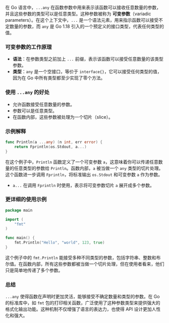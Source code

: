在 Go 语言中，`...any` 在函数参数中用来表示该函数可以接收任意数量的参数，并且这些参数的类型可以是任意类型。这种参数被称为 **可变参数**（variadic parameters）。在这个上下文中，`...` 是一个语法元素，用来指示函数可以接受不定数量的参数，而 `any` 是 Go 1.18 引入的一个预定义的接口类型，代表任何类型的值。

### 可变参数的工作原理

-   **语法**：在参数类型之前加上 `...` 前缀，表示该函数可以接受任意数量的该类型参数。
-   **类型**：`any` 是一个空接口，等价于 `interface{}`，它可以接受任何类型的值，因为在 Go 中所有类型都至少实现了零个方法。

### 使用 `...any` 的好处

-   允许函数接受任意数量的参数。
-   参数可以是任意类型。
-   在函数内部，这些参数被处理为一个切片（slice）。

### 示例解释

```go
func Println(a ...any) (n int, err error) {
    return Fprintln(os.Stdout, a...)
}
```

在这个例子中，`Println` 函数定义了一个可变参数 `a`，这意味着你可以传递任意数量的任意类型的参数给 `Println`。函数内部，`a` 被当做一个 `any` 类型的切片处理。这个函数进一步调用 `Fprintln`，将标准输出 `os.Stdout` 和可变参数 `a` 作为参数。

-   `a...` 在调用 `Fprintln` 时使用，表示将可变参数切片 `a` 展开成多个参数。

### 更详细的使用示例

```go
package main

import (
    "fmt"
)

func main() {
    fmt.Println("Hello", "world", 123, true)
}
```

这个例子中的 `fmt.Println` 能接受多种不同类型的参数，包括字符串、整数和布尔值。在函数内部，所有这些参数都被当做一个切片处理，但在使用者看来，他们只是简单地传递了多个参数。

### 总结

`...any` 使得函数在声明时更加灵活，能够接受不确定数量和类型的参数。在 Go 的标准库中，如 `fmt` 包的打印相关函数，广泛使用了这种参数类型来提供强大的格式化输出功能。这种机制不仅增强了语言的表达力，也使得 API 设计更加人性化和强大。
